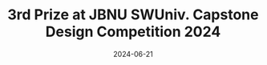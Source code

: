 ---
title: 3rd Prize at JBNU SWUniv. Capstone Design Competition 2024
summary: Jun. 2024
date: 2024-06-21
type: docs
math: false

url_pdf: awards/2024_캡스톤디자인_경진대회.pdf
---